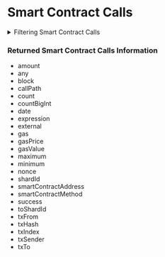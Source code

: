 # Smart Contract Calls

<details>

<summary>Filtering Smart Contract Calls</summary>

-   any
-   date
-   external
-   height
-   nonce
-   options
-   shardId
-   smartContractAddress
-   smartContractMethod
-   success
-   time
-   toShardId
-   txFrom
-   txHash
-   txIndex
-   txTo

</details>

### Returned Smart Contract Calls Information

-   amount
-   any
-   block
-   callPath
-   count
-   countBigInt
-   date
-   expression
-   external
-   gas
-   gasPrice
-   gasValue
-   maximum
-   minimum
-   nonce
-   shardId
-   smartContractAddress
-   smartContractMethod
-   success
-   toShardId
-   txFrom
-   txHash
-   txIndex
-   txSender
-   txTo
